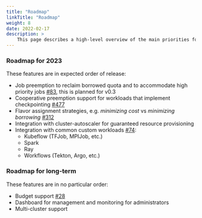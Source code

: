 ```yaml
---
title: "Roadmap"
linkTitle: "Roadmap"
weight: 8
date: 2022-02-17
description: >
    This page describes a high-level overview of the main priorities for the project.
---
```


### Roadmap for 2023

These features are in expected order of release:

- Job preemption to reclaim borrowed quota and to accommodate high priority jobs [#83](https://github.com/kubernetes-sigs/kueue/issues/83), this is planned for v0.3
- Cooperative preemption support for workloads that implement checkpointing [#477](https://github.com/kubernetes-sigs/kueue/issues/477)
- Flavor assignment strategies, e.g. _minimizing cost_ vs _minimizing borrowing_ [#312](https://github.com/kubernetes-sigs/kueue/issues/312)
- Integration with cluster-autoscaler for guaranteed resource provisioning
- Integration with common custom workloads [#74](https://github.com/kubernetes-sigs/kueue/issues/74):
  - Kubeflow (TFJob, MPIJob, etc.)
  - Spark
  - Ray
  - Workflows (Tekton, Argo, etc.)

### Roadmap for long-term

These features are in no particular order:

- Budget support [#28](https://github.com/kubernetes-sigs/kueue/issues/28)
- Dashboard for management and monitoring for administrators
- Multi-cluster support
